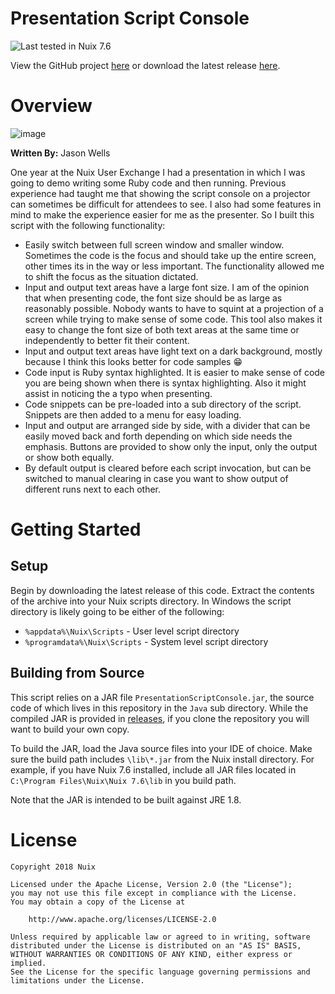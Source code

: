 Presentation Script Console
===========================

![Last tested in Nuix 7.6](https://img.shields.io/badge/Nuix-7.6-green.svg)

View the GitHub project [here](https://github.com/Nuix/Presentation-Script-Console) or download the latest release [here](https://github.com/Nuix/Presentation-Script-Console/releases).

# Overview

![image](https://user-images.githubusercontent.com/11775738/45847048-7a92c200-bcde-11e8-83e9-25e749e8153b.png)

**Written By:** Jason Wells

One year at the Nuix User Exchange I had a presentation in which I was going to demo writing some Ruby code and then running.  Previous experience had taught me that showing the script console on a projector can sometimes be difficult for attendees to see.  I also had some features in mind to make the experience easier for me as the presenter.  So I built this script with the following functionality:

- Easily switch between full screen window and smaller window.  Sometimes the code is the focus and should take up the entire screen, other times its in the way or less important.  The functionality allowed me to shift the focus as the situation dictated.
- Input and output text areas have a large font size.  I am of the opinion that when presenting code, the font size should be as large as reasonably possible.  Nobody wants to have to squint at a projection of a screen while trying to make sense of some code.  This tool also makes it easy to change the font size of both text areas at the same time or independently to better fit their content.
- Input and output text areas have light text on a dark background, mostly because I think this looks better for code samples :grin:
- Code input is Ruby syntax highlighted.  It is easier to make sense of code you are being shown when there is syntax highlighting.  Also it might assist in noticing the a typo when presenting.
- Code snippets can be pre-loaded into a sub directory of the script.  Snippets are then added to a menu for easy loading.
- Input and output are arranged side by side, with a divider that can be easily moved back and forth depending on which side needs the emphasis.  Buttons are provided to show only the input, only the output or show both equally.
- By default output is cleared before each script invocation, but can be switched to manual clearing in case you want to show output of different runs next to each other.

# Getting Started

## Setup

Begin by downloading the latest release of this code.  Extract the contents of the archive into your Nuix scripts directory.  In Windows the script directory is likely going to be either of the following:

- `%appdata%\Nuix\Scripts` - User level script directory
- `%programdata%\Nuix\Scripts` - System level script directory

## Building from Source

This script relies on a JAR file `PresentationScriptConsole.jar`, the source code of which lives in this repository in the `Java` sub directory.  While the compiled JAR is provided in [releases](https://github.com/Nuix/Presentation-Script-Console/releases), if you clone the repository you will want to build your own copy.

To build the JAR, load the Java source files into your IDE of choice.  Make sure the build path includes `\lib\*.jar` from the Nuix install directory.  For example, if you have Nuix 7.6 installed, include all JAR files located in `C:\Program Files\Nuix\Nuix 7.6\lib` in you build path.

Note that the JAR is intended to be built against JRE 1.8.

# License

```
Copyright 2018 Nuix

Licensed under the Apache License, Version 2.0 (the "License");
you may not use this file except in compliance with the License.
You may obtain a copy of the License at

    http://www.apache.org/licenses/LICENSE-2.0

Unless required by applicable law or agreed to in writing, software
distributed under the License is distributed on an "AS IS" BASIS,
WITHOUT WARRANTIES OR CONDITIONS OF ANY KIND, either express or implied.
See the License for the specific language governing permissions and
limitations under the License.
```